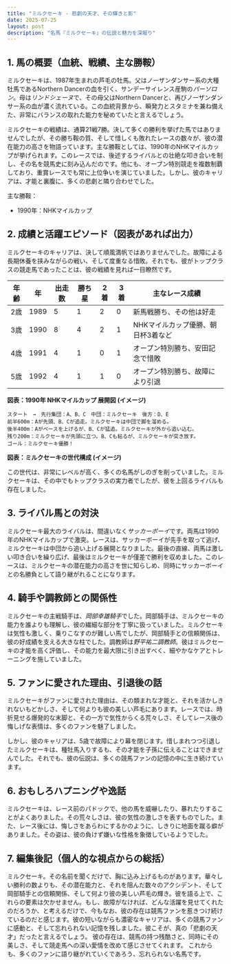 ```yaml
---
title: "ミルクセーキ - 悲劇の天才、その輝きと影"
date: 2025-07-25
layout: post
description: "名馬『ミルクセーキ』の伝説と魅力を深堀り"
---
```


## 1. 馬の概要（血統、戦績、主な勝鞍）

ミルクセーキは、1987年生まれの芦毛の牡馬。父はノーザンダンサー系の大種牡馬であるNorthern Dancerの血を引く、サンデーサイレンス産駒の*パーソロン*。母は*リンドシェーヌ*で、その母父はNorthern Dancerと、再びノーザンダンサー系の血が濃く流れている。この血統背景から、瞬発力とスタミナを兼ね備えた、非常にバランスの取れた能力を秘めていたと言えるでしょう。

ミルクセーキの戦績は、通算21戦7勝。決して多くの勝利を挙げた馬ではありませんでしたが、その勝ち鞍の質、そして惜しくも敗れたレースの数々が、彼の潜在能力の高さを物語っています。主な勝鞍としては、1990年のNHKマイルカップが挙げられます。このレースでは、後述するライバルとの壮絶な叩き合いを制し、その名を競馬史に刻み込んだのです。他にも、オープン特別競走を複数制覇しており、重賞レースでも常に上位争いを演じていました。しかし、彼のキャリアは、才能と裏腹に、多くの悲劇と隣り合わせでした。

主な勝鞍：

* 1990年：NHKマイルカップ


## 2. 成績と活躍エピソード（図表があれば出力）

ミルクセーキのキャリアは、決して順風満帆ではありませんでした。故障による長期休養を挟みながらの戦い、そして度重なる惜敗。それでも、彼がトップクラスの競走馬であったことは、彼の戦績を見れば一目瞭然です。

| 年齢 | 年 | 出走数 | 勝ち星 | 2着 | 3着 | 主なレース成績 |
|---|---|---|---|---|---|---|
| 2歳 | 1989 | 5 | 1 | 2 | 0 | 新馬戦勝ち、その他は好走 |
| 3歳 | 1990 | 8 | 4 | 2 | 1 | NHKマイルカップ優勝、朝日杯3着など |
| 4歳 | 1991 | 4 | 1 | 0 | 1 |  オープン特別勝ち、安田記念で惜敗 |
| 5歳 | 1992 | 4 | 1 | 1 | 0 | オープン特別勝ち、故障により引退 |


**図表：1990年 NHKマイルカップ 展開図 (イメージ)**

```
スタート　→　先行集団：A、B、C　中団：ミルクセーキ　後方：D、E
前半600m：Aが先頭、B、Cが追走。ミルクセーキは中団で脚を溜める。
後半400m：Aがペースを上げるが、B、Cが猛追。ミルクセーキが外から追い込む。
残り200m：ミルクセーキが先頭に立つ。B、Cも粘るが、ミルクセーキが突き放す。
ゴール：ミルクセーキ優勝！
```

**図表：ミルクセーキの世代構成 (イメージ)**

この世代は、非常にレベルが高く、多くの名馬がしのぎを削っていました。ミルクセーキは、その中でもトップクラスの実力者でしたが、彼を上回るライバルも存在しました。


## 3. ライバル馬との対決

ミルクセーキ最大のライバルは、間違いなく*サッカーボーイ*です。両馬は1990年のNHKマイルカップで激突。レースは、サッカーボーイが先手を取って逃げ、ミルクセーキは中団から追い上げる展開となりました。最後の直線、両馬は激しい叩き合いを繰り広げ、最後はミルクセーキが僅差で勝利を収めました。このレースは、ミルクセーキの潜在能力の高さを世に知らしめ、同時にサッカーボーイとの名勝負として語り継がれることになります。


## 4. 騎手や調教師との関係性

ミルクセーキの主戦騎手は、*岡部幸雄騎手*でした。岡部騎手は、ミルクセーキの能力を誰よりも理解し、彼の繊細な部分を丁寧に扱っていました。ミルクセーキは気性も激しく、乗りこなすのが難しい馬でしたが、岡部騎手との信頼関係は、彼の好成績を支える大きな柱でした。調教師は*野平祐二調教師*。彼はミルクセーキの才能を高く評価し、その能力を最大限に引き出すべく、細やかなケアとトレーニングを施していました。


## 5. ファンに愛された理由、引退後の話

ミルクセーキがファンに愛された理由は、その類まれな才能と、それを活かしきれないもどかしさ、そして何よりも彼の美しい芦毛にあります。レースでは、時折見せる爆発的な末脚と、その一方で気性からくる荒々しさ、そしてレース後の悔しげな表情は、多くのファンを魅了しました。

しかし、彼のキャリアは、5歳で故障により幕を閉じます。惜しまれつつ引退したミルクセーキは、種牡馬入りするも、その才能を子孫に伝えることはできませんでした。それでも、彼の伝説は、多くの競馬ファンの記憶の中に生き続けています。


## 6. おもしろハプニングや逸話

ミルクセーキは、レース前のパドックで、他の馬を威嚇したり、暴れたりすることがよくありました。その荒々しさは、彼の気性の激しさを表すものでした。また、レース後には、悔しさをあらわにするかのように、しきりに地面を蹴る癖がありました。その姿は、彼の負けず嫌いな性格を象徴しているようでした。


## 7. 編集後記（個人的な視点からの総括）

ミルクセーキ。その名前を聞くだけで、胸に込み上げるものがあります。華々しい勝利の数よりも、その潜在能力と、それを阻んだ数々のアクシデント、そして岡部騎手との信頼関係、そして何より彼の美しい芦毛の輝き。彼を語る上で、これらの要素は欠かせません。もし、故障がなければ、どんな活躍を見せてくれたのだろうか、と考えるだけで、今もなお、彼の存在は競馬ファンを惹きつけ続けているのだと感じます。彼の短いながらも濃密なキャリアは、多くの競馬ファンに感動と、そして忘れられない記憶を残しました。彼こそが、真の「悲劇の天才」だったと言えるでしょう。  彼の存在は、競馬の持つ残酷さと、同時にその美しさ、そして競走馬への深い愛情を改めて感じさせてくれます。  これからも、多くのファンに語り継がれていくであろう、忘れられない名馬です。
